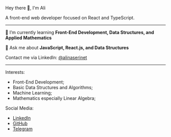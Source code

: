 Hey there 👋, I'm Ali

A front-end web developer focused on React and TypeScript.
<hr />

🌱 I’m currently learning **Front-End Development, Data Structures, and Applied Mathematics**

💬 Ask me about **JavaScript, React.js, and Data Structures**

Contact me via LinkedIn: 	[@alinaserinet](https://www.linkedin.com/in/alinaserinet)

<hr />

Interests: 
+ Front-End Development;
+ Basic Data Structures and Algorithms;
+ Machine Learning;
+ Mathematics especially Linear Algebra;

Social Media:
+ [LinkedIn](https://www.linkedin.com/in/alinaserinet)
+ [GitHub](https://github.com/alinaserinet)
+ [Telegram](https://t.me/alinaserinet)
